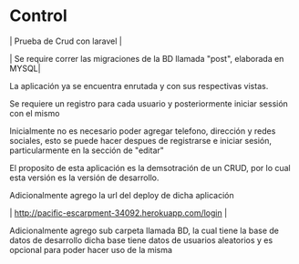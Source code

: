 # Control
| Prueba de Crud con laravel |

| Se require correr las migraciones de la BD llamada "post", elaborada en MYSQL|

La aplicación ya se encuentra enrutada y con sus respectivas vistas.

Se requiere un registro para cada usuario y posteriormente iniciar sessión con el mismo

Inicialmente no es necesario poder agregar telefono, dirección y redes sociales, esto se puede hacer 
despues de registrarse e iniciar sesión, particularmente en la sección de "editar"

El proposito de esta aplicación es la demsotración de un CRUD, por lo cual esta versión
es la versión de desarrollo.

Adicionalmente agrego la url del deploy de dicha aplicación

| http://pacific-escarpment-34092.herokuapp.com/login |

Adicionalmente agrego sub carpeta llamada BD, la cual tiene la base de datos de desarrollo
dicha base tiene datos de usuarios aleatorios y es opcional para poder hacer uso de la misma

